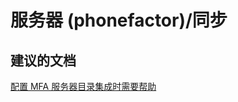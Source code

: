 <properties
    pageTitle="服务器 (phonefactor)/同步"
    description="服务器 (phonefactor)/同步"
    service="microsoft.multifactorauthentication"
    resource=""
    authors="aashu"
    displayOrder=""
    selfHelpType="generic"
    supportTopicIds="32336335"
    resourceTags=""
    productPesIds="14947"
    cloudEnvironments="public"
/>


# 服务器 (phonefactor)/同步


## **建议的文档**
[配置 MFA 服务器目录集成时需要帮助](https://azure.microsoft.com/documentation/articles/multi-factor-authentication-get-started-server-dirint/)



<!--HONumber=Jul16_HO4-->


